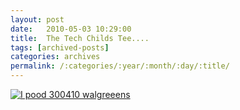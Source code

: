 ```yaml
---
layout: post
date:	2010-05-03 10:29:00
title:  The Tech Childs Tee....
tags: [archived-posts]
categories: archives
permalink: /:categories/:year/:month/:day/:title/
---
```

<a href="http://s967.photobucket.com/albums/ae160/pedoral/?action=view&current=IMG_4108.jpg" target="_blank"><img src="http://i967.photobucket.com/albums/ae160/pedoral/IMG_4108.jpg" border="0" alt="I pood 300410 walgreeens"></a>
